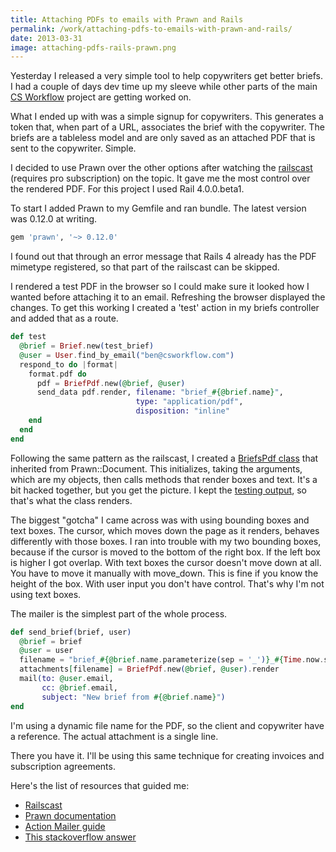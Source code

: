 ```yaml
---
title: Attaching PDFs to emails with Prawn and Rails
permalink: /work/attaching-pdfs-to-emails-with-prawn-and-rails/
date: 2013-03-31
image: attaching-pdfs-rails-prawn.png
---
```

Yesterday I released a very simple tool to help copywriters get better briefs. I had a couple of days dev time up my sleeve while other parts of the main <a href="http://csworkflow.com" target="_blank">CS Workflow</a> project are getting worked on.

What I ended up with was a simple signup for copywriters. This generates a token that, when part of a URL, associates the brief with the copywriter. The briefs are a tableless model and are only saved as an attached PDF that is sent to the copywriter. Simple.

I decided to use Prawn over the other options after watching the <a href="http://railscasts.com/episodes/153-pdfs-with-prawn-revised" target="_blank">railscast</a> (requires pro subscription) on the topic. It gave me the most control over the rendered PDF. For this project I used Rail 4.0.0.beta1.

To start I added Prawn to my Gemfile and ran bundle. The latest version was 0.12.0 at writing.

```ruby
gem 'prawn', '~> 0.12.0'
```

I found out that through an error message that Rails 4 already has the PDF mimetype registered, so that part of the railscast can be skipped.

I rendered a test PDF in the browser so I could make sure it looked how I wanted before attaching it to an email. Refreshing the browser displayed the changes. To get this working I created a 'test' action in my briefs controller and added that as a route.

```elixir
def test
  @brief = Brief.new(test_brief)
  @user = User.find_by_email("ben@csworkflow.com")
  respond_to do |format|
    format.pdf do
      pdf = BriefPdf.new(@brief, @user)
      send_data pdf.render, filename: "brief_#{@brief.name}",
                            type: "application/pdf",
                            disposition: "inline"
    end
  end
end
```

Following the same pattern as the railscast, I created a <a href="https://gist.github.com/bchadfield/5274166" target="_blank">BriefsPdf class</a> that inherited from Prawn::Document. This initializes, taking the arguments, which are my objects, then calls methods that render boxes and text. It's a bit hacked together, but you get the picture. I kept the <a href="http://chadfield.org/assets/brief.pdf" target="_blank">testing output</a>, so that's what the class renders.

The biggest "gotcha" I came across was with using bounding boxes and text boxes. The cursor, which moves down the page as it renders, behaves differently with those boxes. I ran into trouble with my two bounding boxes, because if the cursor is moved to the bottom of the right box. If the left box is higher I got overlap. With text boxes the cursor doesn't move down at all. You have to move it manually with move_down. This is fine if you know the height of the box. With user input you don't have control. That's why I'm not using text boxes.

The mailer is the simplest part of the whole process.

```elixir
def send_brief(brief, user)
  @brief = brief
  @user = user
  filename = "brief_#{@brief.name.parameterize(sep = '_')}_#{Time.now.strftime('%Y%m%d')}.pdf"
  attachments[filename] = BriefPdf.new(@brief, @user).render
  mail(to: @user.email,
       cc: @brief.email,
       subject: "New brief from #{@brief.name}")
end
```

I'm using a dynamic file name for the PDF, so the client and copywriter have a reference. The actual attachment is a single line.

There you have it. I'll be using this same technique for creating invoices and subscription agreements.

Here's the list of resources that guided me:

*   <a href="http://railscasts.com/episodes/153-pdfs-with-prawn-revised" target="_blank">Railscast</a>
*   <a href="http://prawn.majesticseacreature.com/manual.pdf" target="_blank">Prawn documentation</a>
*   <a href="http://guides.rubyonrails.org/action_mailer_basics.html" target="_blank">Action Mailer guide</a>
*   <a href="http://stackoverflow.com/a/14429812" target="_blank">This stackoverflow answer</a>
